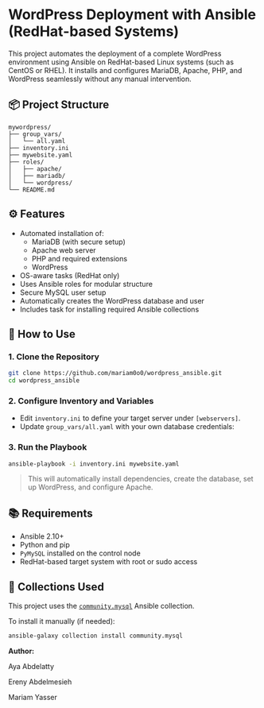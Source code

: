 # WordPress Deployment with Ansible (RedHat-based Systems)

This project automates the deployment of a complete WordPress environment using Ansible on RedHat-based Linux systems (such as CentOS or RHEL). It installs and configures MariaDB, Apache, PHP, and WordPress seamlessly without any manual intervention.

## 📦 Project Structure

```
mywordpress/
├── group_vars/
│   └── all.yaml
├── inventory.ini
├── mywebsite.yaml
├── roles/
│   ├── apache/
│   ├── mariadb/
│   └── wordpress/
└── README.md
```

## ⚙️ Features

- Automated installation of:
  - MariaDB (with secure setup)
  - Apache web server
  - PHP and required extensions
  - WordPress
- OS-aware tasks (RedHat only)
- Uses Ansible roles for modular structure
- Secure MySQL user setup
- Automatically creates the WordPress database and user
- Includes task for installing required Ansible collections

## 🚀 How to Use

### 1. Clone the Repository

```bash
git clone https://github.com/mariam0o0/wordpress_ansible.git
cd wordpress_ansible
```

### 2. Configure Inventory and Variables

- Edit `inventory.ini` to define your target server under `[webservers]`.
- Update `group_vars/all.yaml` with your own database credentials:

### 3. Run the Playbook

```bash
ansible-playbook -i inventory.ini mywebsite.yaml
```

> This will automatically install dependencies, create the database, set up WordPress, and configure Apache.

## 📚 Requirements

- Ansible 2.10+
- Python and pip
- `PyMySQL` installed on the control node
- RedHat-based target system with root or sudo access

## 🧩 Collections Used

This project uses the [`community.mysql`](https://docs.ansible.com/ansible/latest/collections/community/mysql/) Ansible collection.

To install it manually (if needed):

```bash
ansible-galaxy collection install community.mysql
```

**Author:**

Aya Abdelatty

Ereny Abdelmesieh

Mariam Yasser 



